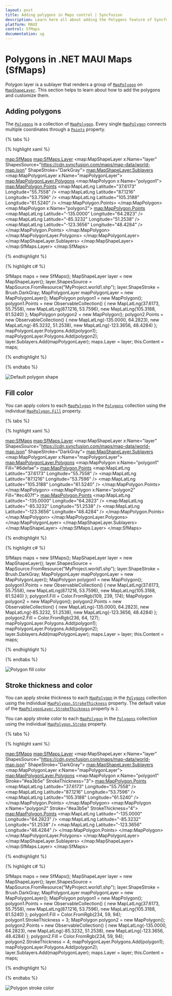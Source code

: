 ```yaml
---
layout: post
title: Adding polygons in Maps control | Syncfusion
description: Learn here all about adding the Polygons feature of Syncfusion .NET MAUI Maps (SfMaps) control to customize their appearances and more.
platform: MAUI
control: SfMaps
documentation: ug
---
```


# Polygons in .NET MAUI Maps (SfMaps)

Polygon layer is a sublayer that renders a group of [`MapPolygon`]() on [`MapShapeLayer`](). This section helps to learn about how to add the polygons and customize them.

## Adding polygons

The [`Polygons`]() is a collection of [`MapPolygon`](). Every single [`MapPolygon`]() connects multiple coordinates through a [`Points`]() property.

{% tabs %}

{% highlight xaml %}

<map:SfMaps>
    <map:SfMaps.Layer>
        <map:MapShapeLayer x:Name="layer"
                           ShapesSource="https://cdn.syncfusion.com/maps/map-data/world-map.json"
                           ShapeStroke="DarkGray">
            <map:MapShapeLayer.Sublayers>
                <map:MapPolygonLayer x:Name="mapPolygonLayer">
                    <map:MapPolygonLayer.Polygons>
                        <map:MapPolygon x:Name="polygon1">
                            <map:MapPolygon.Points>
                                <map:MapLatLng Latitude="37.6173"
                                               Longitude="55.7558" />
                                <map:MapLatLng Latitude="87.1216"
                                               Longitude="53.7596" />
                                <map:MapLatLng Latitude="105.3188"
                                               Longitude="61.5240" />
                            </map:MapPolygon.Points>
                        </map:MapPolygon>
                        <map:MapPolygon x:Name="polygon2">
                            <map:MapPolygon.Points>
                                <map:MapLatLng Latitude="-135.0000"
                                               Longitude="64.2823" />
                                <map:MapLatLng Latitude="-85.3232"
                                               Longitude="51.2538" />
                                <map:MapLatLng Latitude="-123.3656"
                                               Longitude="48.4284" />
                            </map:MapPolygon.Points>
                        </map:MapPolygon>
                    </map:MapPolygonLayer.Polygons>
                </map:MapPolygonLayer>
            </map:MapShapeLayer.Sublayers>
        </map:MapShapeLayer>
    </map:SfMaps.Layer>
</map:SfMaps>

{% endhighlight %}

{% highlight c# %}

SfMaps maps = new SfMaps();
MapShapeLayer layer = new MapShapeLayer();
layer.ShapesSource = MapSource.FromResource("MyProject.world1.shp");
layer.ShapeStroke = Brush.DarkGray;
MapPolygonLayer mapPolygonLayer = new MapPolygonLayer();
MapPolygon polygon1 = new MapPolygon();
polygon1.Points = new ObservableCollection<MapLatLng>()
{
new MapLatLng(37.6173, 55.7558),
new MapLatLng(87.1216, 53.7596),
new MapLatLng(105.3188, 61.5240)
};
MapPolygon polygon2 = new MapPolygon();
polygon2.Points = new ObservableCollection<MapLatLng>()
{
new MapLatLng(-135.0000, 64.2823),
new MapLatLng(-85.3232, 51.2538),
new MapLatLng(-123.3656, 48.4284)
};
mapPolygonLayer.Polygons.Add(polygon1);
mapPolygonLayer.Polygons.Add(polygon2);
layer.Sublayers.Add(mapPolygonLayer);
maps.Layer = layer;
this.Content = maps;

{% endhighlight %}

{% endtabs %}

![Default polygon shape](../images/polygon-layer/default-polygon-shape.png)

## Fill color

You can apply colors to each [`MapPolygon`]() in the [`Polygons`]() collection using the individual [`MapPolygon.Fill`]() property.

{% tabs %}

{% highlight xaml %}

<map:SfMaps>
    <map:SfMaps.Layer>
        <map:MapShapeLayer x:Name="layer"
                           ShapesSource="https://cdn.syncfusion.com/maps/map-data/world-map.json"
                           ShapeStroke="DarkGray">
            <map:MapShapeLayer.Sublayers>
                <map:MapPolygonLayer x:Name="mapPolygonLayer">
                    <map:MapPolygonLayer.Polygons>
                        <map:MapPolygon x:Name="polygon1"
                                        Fill="#6defae">
                            <map:MapPolygon.Points>
                                <map:MapLatLng Latitude="37.6173"
                                               Longitude="55.7558" />
                                <map:MapLatLng Latitude="87.1216"
                                               Longitude="53.7596" />
                                <map:MapLatLng Latitude="105.3188"
                                               Longitude="61.5240" />
                            </map:MapPolygon.Points>
                        </map:MapPolygon>
                        <map:MapPolygon x:Name="polygon2"
                                        Fill="#ec407f">
                            <map:MapPolygon.Points>
                                <map:MapLatLng Latitude="-135.0000"
                                               Longitude="64.2823" />
                                <map:MapLatLng Latitude="-85.3232"
                                               Longitude="51.2538" />
                                <map:MapLatLng Latitude="-123.3656"
                                               Longitude="48.4284" />
                            </map:MapPolygon.Points>
                        </map:MapPolygon>
                    </map:MapPolygonLayer.Polygons>
                </map:MapPolygonLayer>
            </map:MapShapeLayer.Sublayers>
        </map:MapShapeLayer>
    </map:SfMaps.Layer>
</map:SfMaps>

{% endhighlight %}

{% highlight c# %}

SfMaps maps = new SfMaps();
MapShapeLayer layer = new MapShapeLayer();
layer.ShapesSource = MapSource.FromResource("MyProject.world1.shp");
layer.ShapeStroke = Brush.DarkGray;
MapPolygonLayer mapPolygonLayer = new MapPolygonLayer();
MapPolygon polygon1 = new MapPolygon();
polygon1.Points = new ObservableCollection<MapLatLng>()
{
new MapLatLng(37.6173, 55.7558),
new MapLatLng(87.1216, 53.7596),
new MapLatLng(105.3188, 61.5240)
};
polygon1.Fill = Color.FromRgb(109, 239, 174);
MapPolygon polygon2 = new MapPolygon();
polygon2.Points = new ObservableCollection<MapLatLng>()
{
new MapLatLng(-135.0000, 64.2823),
new MapLatLng(-85.3232, 51.2538),
new MapLatLng(-123.3656, 48.4284)
};
polygon2.Fill = Color.FromRgb(236, 64, 127);
mapPolygonLayer.Polygons.Add(polygon1);
mapPolygonLayer.Polygons.Add(polygon2);
layer.Sublayers.Add(mapPolygonLayer);
maps.Layer = layer;
this.Content = maps;

{% endhighlight %}

{% endtabs %}

![Polygon fill color](../images/polygon-layer/polygon-fill-color.png)

## Stroke thickness and color

You can apply stroke thickness to each [`MapPolygon`]() in the [`Polygons`]() collection using the individual [`MapPolygon.StrokeThickness`]() property. The default value of the [`MapPolygonLayer.StrokeThickness`]() property is `2`.

You can apply stroke color to each [`MapPolygon`]() in the [`Polygons`]() collection using the individual [`MapPolygon.Stroke`]() property.

{% tabs %}

{% highlight xaml %}

<map:SfMaps>
    <map:SfMaps.Layer>
        <map:MapShapeLayer x:Name="layer"
                           ShapesSource="https://cdn.syncfusion.com/maps/map-data/world-map.json"
                           ShapeStroke="DarkGray">
            <map:MapShapeLayer.Sublayers>
                <map:MapPolygonLayer x:Name="mapPolygonLayer">
                    <map:MapPolygonLayer.Polygons>
                        <map:MapPolygon x:Name="polygon1"
                                        Stroke="#ea3b5e"
                                        StrokeThickness="3">
                            <map:MapPolygon.Points>
                                <map:MapLatLng Latitude="37.6173"
                                               Longitude="55.7558" />
                                <map:MapLatLng Latitude="87.1216"
                                               Longitude="53.7596" />
                                <map:MapLatLng Latitude="105.3188"
                                               Longitude="61.5240" />
                            </map:MapPolygon.Points>
                        </map:MapPolygon>
                        <map:MapPolygon x:Name="polygon2"
                                        Stroke="#ea3b5e"
                                        StrokeThickness="4">
                            <map:MapPolygon.Points>
                                <map:MapLatLng Latitude="-135.0000"
                                               Longitude="64.2823" />
                                <map:MapLatLng Latitude="-85.3232"
                                               Longitude="51.2538" />
                                <map:MapLatLng Latitude="-123.3656"
                                               Longitude="48.4284" />
                            </map:MapPolygon.Points>
                        </map:MapPolygon>
                    </map:MapPolygonLayer.Polygons>
                </map:MapPolygonLayer>
            </map:MapShapeLayer.Sublayers>
        </map:MapShapeLayer>
    </map:SfMaps.Layer>
</map:SfMaps>

{% endhighlight %}

{% highlight c# %}

SfMaps maps = new SfMaps();
MapShapeLayer layer = new MapShapeLayer();
layer.ShapesSource = MapSource.FromResource("MyProject.world1.shp");
layer.ShapeStroke = Brush.DarkGray;
MapPolygonLayer mapPolygonLayer = new MapPolygonLayer();
MapPolygon polygon1 = new MapPolygon();
polygon1.Points = new ObservableCollection<MapLatLng>()
{
new MapLatLng(37.6173, 55.7558),
new MapLatLng(87.1216, 53.7596),
new MapLatLng(105.3188, 61.5240)
};
polygon1.Fill = Color.FromRgb(234, 59, 94);
polygon1.StrokeThickness = 3;
MapPolygon polygon2 = new MapPolygon();
polygon2.Points = new ObservableCollection<MapLatLng>()
{
new MapLatLng(-135.0000, 64.2823),
new MapLatLng(-85.3232, 51.2538),
new MapLatLng(-123.3656, 48.4284)
};
polygon2.Fill = Color.FromRgb(234, 59, 94);
polygon2.StrokeThickness = 4;
mapPolygonLayer.Polygons.Add(polygon1);
mapPolygonLayer.Polygons.Add(polygon2);
layer.Sublayers.Add(mapPolygonLayer);
maps.Layer = layer;
this.Content = maps;

{% endhighlight %}

{% endtabs %}

![Polygon stroke color](../images/polygon-layer/polygon-stroke-color.png)